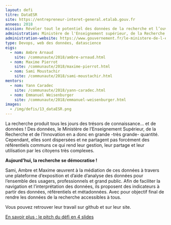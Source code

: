 ```yaml
---
layout: defi
titre: DataESR
site: https://entrepreneur-interet-general.etalab.gouv.fr
annees: 2018
mission: Révéler tout le potentiel des données de la recherche et l’ouvrir aux citoyens
administration: Ministère de l'Enseignement supérieur, de la Recherche et de l'Innovation, Département des outils d'aide à la décision
administration-website: https://www.gouvernement.fr/le-ministere-de-l-enseignement-superieur-de-la-recherche-et-de-l-innovation
type: Devops, web des données, datascience
eigs:
  - nom: Ambre Arnaud
    site: /communaute/2018/ambre-arnaud.html
  - nom: Maxime Pierrot
    site: /communaute/2018/maxime-pierrot.html
  - nom: Sami Moustachir
    site: /communaute/2018/sami-moustachir.html
mentors:
  - nom: Yann Caradec
    site: /communaute/2018/yann-caradec.html
  - nom: Emmanuel Weisenburger
    site: /communaute/2018/emmanuel-weisenburger.html
images:
  - /img/defis/13_dataESR.png
---
```


La recherche produit tous les jours des trésors de connaissance… et de
données ! Des données, le Ministère de l’Enseignement Supérieur, de la
Recherche et de l’Innovation en a donc en grande -très grande-
quantité. Cependant, elles sont dispersées et ne partagent pas
forcément des référentiels communs ce qui rend leur gestion, leur
partage et leur utilisation par les citoyens très complexes.

**Aujourd’hui, la recherche se démocratise !**

Sami, Ambre et Maxime œuvrent à la médiation de ces données à travers
une plateforme d’exposition et d’aide d’analyse des données pour
l’ensemble des usagers, professionnels et grand public. Afin de
faciliter la navigation et l’interprétation des données, ils proposent
des indicateurs à partir des données, référentiels et
métadonnées. Avec pour objectif final de rendre les données de la
recherche accessibles à tous.

Vous pouvez retrouver leur travail sur github et sur leur site.

[En savoir plus : le pitch du défi en 4 slides](https://www.slideshare.net/Etalab/eig-promo-2-prsentation-du-dfi-dataesr/1)
